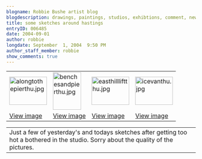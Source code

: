 ```yaml
---
blogname: Robbie Bushe artist blog
blogdescription: drawings, paintings, studios, exhibtions, comment, news as they happen to Robbie Bushe
title: some sketches around hastings
entryID: 006485
date: 2004-09-01
author: robbie
longdate: September  1, 2004  9:50 PM
author_staff_member: robbie
show_comments: true
---
```


<table><tr><td><img alt="alongtothepierthu.jpg" src="http://mtengine.pumpernickle.net/mt_pages/robbiebushe/i/alongtothepierthu.jpg" width="100" height="75" /></td><td><img alt="benchesandpierthu.jpg" src="http://mtengine.pumpernickle.net/mt_pages/robbiebushe/i/benchesandpierthu.jpg" width="75" height="100" /></td><td><img alt="easthillliftthu.jpg" src="http://mtengine.pumpernickle.net/mt_pages/robbiebushe/i/easthillliftthu.jpg" width="100" height="75" /></td><td><img alt="icevanthu.jpg" src="http://mtengine.pumpernickle.net/mt_pages/robbiebushe/i/icevanthu.jpg" width="100" height="75" /></td></tr><tr><td><a href="http://mtengine.pumpernickle.net/mt_pages/robbiebushe/i/alongtothepier.html" onclick="window.open('http://mtengine.pumpernickle.net/mt_pages/robbiebushe/i/alongtothepier.html','popup','width=500,height=375,scrollbars=no,resizable=no,toolbar=no,directories=no,location=no,menubar=no,status=no,left=0,top=0'); return false">View image</a></td><td><a href="http://mtengine.pumpernickle.net/mt_pages/robbiebushe/i/benchesandpier.html" onclick="window.open('http://mtengine.pumpernickle.net/mt_pages/robbiebushe/i/benchesandpier.html','popup','width=375,height=500,scrollbars=no,resizable=no,toolbar=no,directories=no,location=no,menubar=no,status=no,left=0,top=0'); return false">View image</a></td><td><a href="http://mtengine.pumpernickle.net/mt_pages/robbiebushe/i/easthilllift.html" onclick="window.open('http://mtengine.pumpernickle.net/mt_pages/robbiebushe/i/easthilllift.html','popup','width=500,height=375,scrollbars=no,resizable=no,toolbar=no,directories=no,location=no,menubar=no,status=no,left=0,top=0'); return false">View image</a></td><td><a href="http://mtengine.pumpernickle.net/mt_pages/robbiebushe/i/icevan.html" onclick="window.open('http://mtengine.pumpernickle.net/mt_pages/robbiebushe/i/icevan.html','popup','width=500,height=375,scrollbars=no,resizable=no,toolbar=no,directories=no,location=no,menubar=no,status=no,left=0,top=0'); return false">View image</a></td></tr></table>

<table><tr><td>Just a few of yesterday's and todays sketches after getting too hot a bothered in the studio. Sorry about the quality of the pictures.</td></tr></table>

